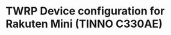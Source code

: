 TWRP Device configuration for Rakuten Mini (TINNO C330AE)
============================================================

